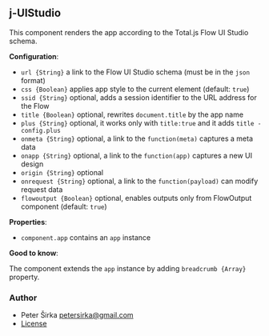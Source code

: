## j-UIStudio

This component renders the app according to the Total.js Flow UI Studio schema.

__Configuration__:

- `url {String}` a link to the Flow UI Studio schema (must be in the `json` format)
- `css {Boolean}` applies app style to the current element (default: `true`)
- `ssid {String}` optional, adds a session identifier to the URL address for the Flow
- `title {Boolean}` optional, rewrites `document.title` by the app name
- `plus {String}` optional, it works only with `title:true` and it adds `title - config.plus`
- `onmeta {String}` optional, a link to the `function(meta)` captures a meta data
- `onapp {String}` optional, a link to the `function(app)` captures a new UI design
- `origin {String}` optional
- `onrequest {String}` optional, a link to the `function(payload)` can modify request data
- `flowoutput {Boolean}` optional, enables outputs only from FlowOutput component (default: `true`)

__Properties__:

- `component.app` contains an `app` instance

__Good to know__:

The component extends the `app` instance by adding `breadcrumb {Array}` property.

### Author

- Peter Širka <petersirka@gmail.com>
- [License](https://www.totaljs.com/license/)